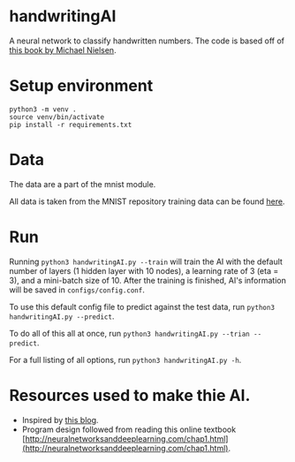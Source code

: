 # handwritingAI
A neural network to classify handwritten numbers. The code
is based off of [this book by Michael Nielsen](http://neuralnetworksanddeeplearning.com/chap1.html).

# Setup environment
```
python3 -m venv .
source venv/bin/activate
pip install -r requirements.txt
```

# Data
The data are a part of the mnist module.

All data is taken from the MNIST repository training data can be found [here](http://yann.lecun.com/exdb/mnist/).

# Run
Running `python3 handwritingAI.py --train` will train the AI with the default number of layers (1 hidden layer with 10 nodes), a learning rate of 3 (eta = 3), and a mini-batch size of 10. After the training is finished, AI's information will be saved in `configs/config.conf`.

To use this default config file to predict against the test data, run `python3 handwritingAI.py --predict`.

To do all of this all at once, run `python3 handwritingAI.py --trian --predict`.

For a full listing of all options, run `python3 handwritingAI.py -h`.

# Resources used to make thie AI.
* Inspired by [this blog](https://towardsdatascience.com/how-to-build-your-own-neural-network-from-scratch-in-python-68998a08e4f6).
* Program design followed from reading this online textbook [http://neuralnetworksanddeeplearning.com/chap1.html](http://neuralnetworksanddeeplearning.com/chap1.html).
